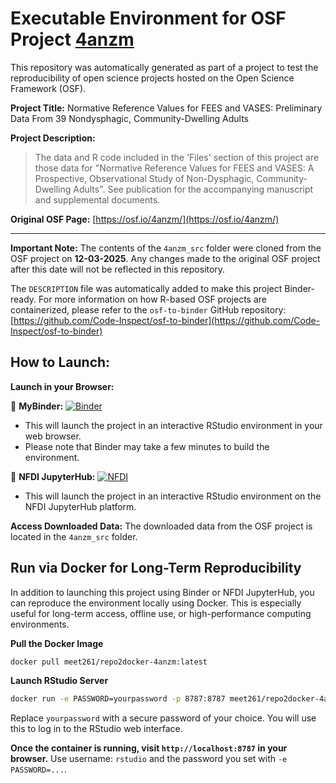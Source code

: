 # Executable Environment for OSF Project [4anzm](https://osf.io/4anzm/)

This repository was automatically generated as part of a project to test the reproducibility of open science projects hosted on the Open Science Framework (OSF).

**Project Title:** Normative Reference Values for FEES and VASES: Preliminary Data From 39 Nondysphagic, Community-Dwelling Adults

**Project Description:**
> The data and R code included in the 'Files' section of this project are those data for "Normative Reference Values for FEES and VASES: A Prospective, Observational Study of Non-Dysphagic, Community-Dwelling Adults". See publication for the accompanying manuscript and supplemental documents.

**Original OSF Page:** [https://osf.io/4anzm/](https://osf.io/4anzm/)

---

**Important Note:** The contents of the `4anzm_src` folder were cloned from the OSF project on **12-03-2025**. Any changes made to the original OSF project after this date will not be reflected in this repository.

The `DESCRIPTION` file was automatically added to make this project Binder-ready. For more information on how R-based OSF projects are containerized, please refer to the `osf-to-binder` GitHub repository: [https://github.com/Code-Inspect/osf-to-binder](https://github.com/Code-Inspect/osf-to-binder)

## How to Launch:

**Launch in your Browser:**

🚀 **MyBinder:** [![Binder](https://mybinder.org/badge_logo.svg)](https://mybinder.org/v2/gh/code-inspect-binder/osf_4anzm/HEAD?urlpath=rstudio)

   * This will launch the project in an interactive RStudio environment in your web browser.
   * Please note that Binder may take a few minutes to build the environment.

🚀 **NFDI JupyterHub:** [![NFDI](https://nfdi-jupyter.de/images/nfdi_badge.svg)](https://hub.nfdi-jupyter.de/r2d/gh/code-inspect-binder/osf_4anzm/HEAD?urlpath=rstudio)

   * This will launch the project in an interactive RStudio environment on the NFDI JupyterHub platform.

**Access Downloaded Data:**
The downloaded data from the OSF project is located in the `4anzm_src` folder.

## Run via Docker for Long-Term Reproducibility

In addition to launching this project using Binder or NFDI JupyterHub, you can reproduce the environment locally using Docker. This is especially useful for long-term access, offline use, or high-performance computing environments.

**Pull the Docker Image**

```bash
docker pull meet261/repo2docker-4anzm:latest
```

**Launch RStudio Server**

```bash
docker run -e PASSWORD=yourpassword -p 8787:8787 meet261/repo2docker-4anzm
```
Replace `yourpassword` with a secure password of your choice. You will use this to log in to the RStudio web interface.

**Once the container is running, visit `http://localhost:8787` in your browser.**
Use username: `rstudio` and the password you set with `-e PASSWORD=...`.
